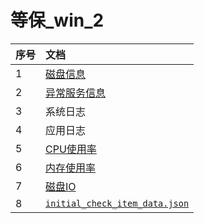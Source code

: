 # 等保_win_2

| 序号 | 文档 |
| -- | :-- |
| 1 | [磁盘信息](./1_Partition.bat) |
| 2 | [异常服务信息](./2_error_service.bat) |
| 3 | 系统日志 |
| 4 | 应用日志 |
| 5 | [CPU使用率](./5_Processor.bat) |
| 6 | [内存使用率](./6_Memory.bat) |
| 7 | [磁盘IO](./7_PhysicalDisk.bat) |
| 8 | [`initial_check_item_data.json`](./initial_check_item_data.json) |